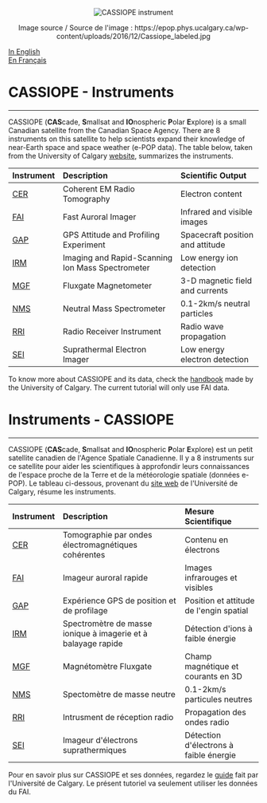 <p align="center">
<img src="https://epop.phys.ucalgary.ca/wp-content/uploads/2016/12/Cassiope_labeled.jpg" alt="CASSIOPE instrument">
</p>

<p align="center"> Image source / Source de l'image : https://epop.phys.ucalgary.ca/wp-content/uploads/2016/12/Cassiope_labeled.jpg </p>

[In English](#CASSIOPE---Instruments)    
[En Français](#Instruments---CASSIOPE)    

# CASSIOPE - Instruments
***
CASSIOPE (**CAS**cade, **S**mallsat and **IO**nospheric **P**olar **E**xplore) is a small Canadian satellite from the Canadian Space Agency. There are 8 instruments on this satellite to help scientists expand their knowledge of near-Earth space and space weather (e-POP data). The table below, taken from the University of Calgary [website](https://epop.phys.ucalgary.ca/payload/), summarizes the instruments.

| Instrument | Description | Scientific Output |
|:-----------|:------------|:------------------|
|[CER](https://epop.phys.ucalgary.ca/CER/)|Coherent EM Radio Tomography|Electron content|
|[FAI](https://epop.phys.ucalgary.ca/FAI/)|Fast Auroral Imager|Infrared and visible images|
|[GAP](https://epop.phys.ucalgary.ca/GAP/)|GPS Attitude and Profiling Experiment|Spacecraft position and attitude|
|[IRM](https://epop.phys.ucalgary.ca/IRM/)|Imaging and Rapid-Scanning Ion Mass Spectrometer|Low energy ion detection|
|[MGF](https://epop.phys.ucalgary.ca/MGF/)|Fluxgate Magnetometer|3-D magnetic field and currents|
|[NMS](https://epop.phys.ucalgary.ca/NMS/)|Neutral Mass Spectrometer|0.1-2km/s neutral particles|
|[RRI](https://epop.phys.ucalgary.ca/RRI/)|Radio Receiver Instrument|Radio wave propagation|
|[SEI](https://epop.phys.ucalgary.ca/SEI/)|Suprathermal Electron Imager|Low energy electron detection|

To know more about CASSIOPE and its data, check the [handbook](https://epop.phys.ucalgary.ca/data-handbook/) made by the University of Calgary. The current tutorial will only use FAI data.

# Instruments - CASSIOPE
***
CASSIOPE (**CAS**cade, **S**mallsat and **IO**nospheric **P**olar **E**xplore) est un petit satellite canadien de l'Agence Spatiale Canadienne. Il y a 8 instruments sur ce satellite pour aider les scientifiques à approfondir leurs connaissances de l'espace proche de la Terre et de la météorologie spatiale (données e-POP). Le tableau ci-dessous, provenant du [site web](https://epop.phys.ucalgary.ca/payload/) de l'Université de Calgary, résume les instruments.

| Instrument | Description | Mesure Scientifique |
|:-----------|:------------|:------------------|
|[CER](https://epop.phys.ucalgary.ca/CER/)|Tomographie par ondes électromagnétiques cohérentes|Contenu en électrons|
|[FAI](https://epop.phys.ucalgary.ca/FAI/)|Imageur auroral rapide|Images infrarouges et visibles|
|[GAP](https://epop.phys.ucalgary.ca/GAP/)|Expérience GPS de position et de profilage|Position et attitude de l'engin spatial|
|[IRM](https://epop.phys.ucalgary.ca/IRM/)|Spectromètre de masse ionique à imagerie et à balayage rapide|Détection d'ions à faible énergie|
|[MGF](https://epop.phys.ucalgary.ca/MGF/)|Magnétomètre Fluxgate|Champ magnétique et courants en 3D|
|[NMS](https://epop.phys.ucalgary.ca/NMS/)|Spectomètre de masse neutre|0.1-2km/s particules neutres|
|[RRI](https://epop.phys.ucalgary.ca/RRI/)|Intrusment de réception radio|Propagation des ondes radio|
|[SEI](https://epop.phys.ucalgary.ca/SEI/)|Imageur d'électrons suprathermiques|Détection d'électrons à faible énergie|

Pour en savoir plus sur CASSIOPE et ses données, regardez le [guide](https://epop.phys.ucalgary.ca/data-handbook/) fait par l'Université de Calgary. Le présent tutoriel va seulement utiliser les données du FAI.
